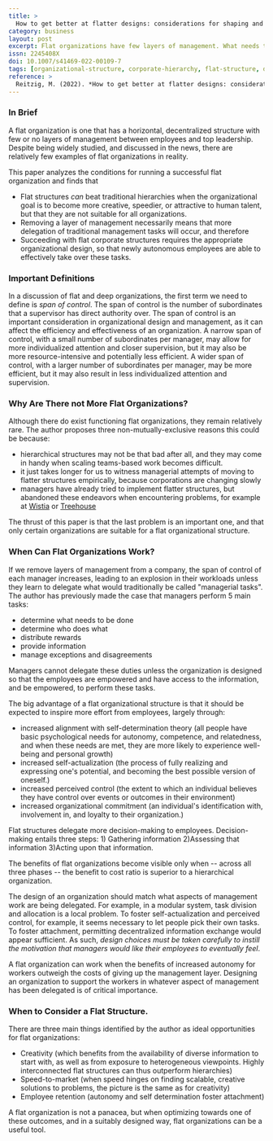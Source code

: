 ```yaml
---
title: >
  How to get better at flatter designs: considerations for shaping and leading organizations with less hierarchy
category: business
layout: post
excerpt: Flat organizations have few layers of management. What needs to be true about a company for them to work?
issn: 2245408X
doi: 10.1007/s41469-022-00109-7
tags: [organizational-structure, corporate-hierarchy, flat-structure, delayering, decentralizing, autonomy]
reference: >
  Reitzig, M. (2022). *How to get better at flatter designs: considerations for shaping and leading organizations with less hierarchy*. In Journal of Organization Design (Vol. 11, Issue 1, pp. 5–10). Springer Science and Business Media LLC. [https://doi.org/10.1007/s41469-022-00109-7](https://doi.org/10.1007/s41469-022-00109-7)
---
```


### In Brief

A flat organization is one that has a horizontal, decentralized structure with few or no layers of management between employees and top leadership.  Despite being widely studied, and discussed in the news, there are relatively few examples of flat organizations in reality.

This paper analyzes the conditions for running a successful flat organization and finds that

* Flat structures *can* beat traditional hierarchies when the organizational goal is to become more creative, speedier, or attractive to human talent, but that they are not suitable for all organizations.
* Removing a layer of management necessarily means that more delegation of traditional management tasks will occur, and therefore
* Succeeding with flat corporate structures requires the appropriate organizational design, so that newly autonomous employees are able to effectively take over these tasks.

### Important Definitions

In a discussion of flat and deep organizations, the first term we need to define is *span of control*.  The span of control is the number of subordinates that a supervisor has direct authority over. The span of control is an important consideration in organizational design and management, as it can affect the efficiency and effectiveness of an organization. A narrow span of control, with a small number of subordinates per manager, may allow for more individualized attention and closer supervision, but it may also be more resource-intensive and potentially less efficient. A wider span of control, with a larger number of subordinates per manager, may be more efficient, but it may also result in less individualized attention and supervision.

### Why Are There not More Flat Organizations?

Although there do exist functioning flat organizations, they remain relatively rare.  The author proposes three non-mutually-exclusive reasons this could be because:

* hierarchical structures may not be that bad after all, and they may come in handy when scaling teams-based work becomes difficult.
* it just takes longer for us to witness managerial attempts of moving to flatter structures empirically, because corporations are changing slowly
* managers have already tried to implement flatter structures, but abandoned these endeavors when encountering problems, for example at [Wistia](https://wistia.com/learn/culture/ditching-flat) or [Treehouse](https://www.oregonlive.com/silicon-forest/2016/06/portland_startup_that_eliminat.html)

The thrust of this paper is that the last problem is an important one, and that only certain organizations are suitable for a flat organizational structure.

### When Can Flat Organizations Work?

If we remove layers of management from a company, the span of control of each manager increases, leading to an explosion in their workloads unless they learn to delegate what would traditionally be called "managerial tasks".  The author has previously made the case that managers perform 5 main tasks:

* determine what needs to be done
* determine who does what
* distribute rewards
* provide information
* manage exceptions and disagreements

Managers cannot delegate these duties unless the organization is designed so that the employees are empowered and have access to the information, and be empowered, to perform these tasks.

The big advantage of a flat organizational structure is that it should be expected to inspire more effort from employees, largely through:

* increased alignment with self-determination theory (all people have basic psychological needs for autonomy, competence, and relatedness, and when these needs are met, they are more likely to experience well-being and personal growth)
* increased self-actualization (the process of fully realizing and expressing one's potential, and becoming the best possible version of oneself.)
* increased perceived control (the extent to which an individual believes they have control over events or outcomes in their environment)
* increased organizational commitment (an individual's identification with, involvement in, and loyalty to their organization.)

Flat structures delegate more decision-making to employees.  Decision-making entails three steps: 1) Gathering information 2)Assessing that information 3)Acting upon that information.

The benefits of flat organizations become visible only when -- across all three phases -- the benefit to cost ratio is superior to a hierarchical organization.

The design of an organization should match what aspects of management work are being delegated.  For example, in a modular system, task division and allocation is a local problem. To foster self-actualization and perceived control, for example, it seems necessary to let people pick their own tasks. To foster attachment, permitting decentralized information exchange would appear sufficient. As such, *design choices must be taken carefully to instill the motivation that managers would like their employees to eventually feel*.

A flat organization can work when the benefits of increased autonomy for workers outweigh the costs of giving up the management layer. Designing an organization to support the workers in whatever aspect of management has been delegated is of critical importance.

### When to Consider a Flat Structure.

There are three main things identified by the author as ideal opportunities for flat organizations:

* Creativity (which benefits from the availability of diverse information to start with, as well as from exposure to heterogeneous viewpoints. Highly interconnected flat structures can thus outperform hierarchies)
* Speed-to-market (when speed hinges on finding scalable, creative solutions to problems, the picture is the same as for creativity)
* Employee retention (autonomy and self determination foster attachment)

A flat organization is not a panacea, but when optimizing towards one of these outcomes, and in a suitably designed way, flat organizations can be a useful tool.
